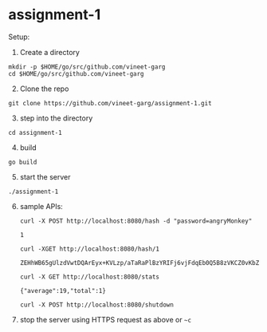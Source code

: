 # assignment-1

Setup:
1. Create a directory 
```
mkdir -p $HOME/go/src/github.com/vineet-garg
cd $HOME/go/src/github.com/vineet-garg 
```

2. Clone the repo 
``` 
git clone https://github.com/vineet-garg/assignment-1.git
```
3. step into the directory 
```
cd assignment-1
```
4. build 
```
go build
```
5. start the server 
```
./assignment-1
```
6. sample APIs:
    ```
    curl -X POST http://localhost:8080/hash -d "password=angryMonkey"
    ```
    ```
    1
    ```
    ```
    curl -XGET http://localhost:8080/hash/1
    ```
    ```
    ZEHhWB65gUlzdVwtDQArEyx+KVLzp/aTaRaPlBzYRIFj6vjFdqEb0Q5B8zVKCZ0vKbZPZklJz0Fd7su2A+gf7Q==
    ```
    ```
    curl -X GET http://localhost:8080/stats
    ```
    ```
    {"average":19,"total":1}
    ```
    ```
    curl -X POST http://localhost:8080/shutdown
    ```
7. stop the server using HTTPS request as above  or ```~c```
